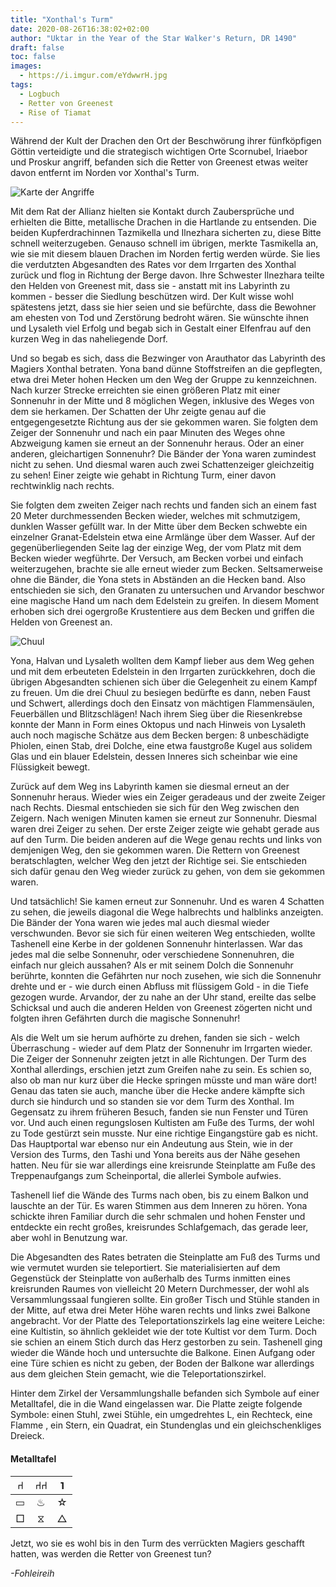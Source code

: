 ```yaml
---
title: "Xonthal's Turm"
date: 2020-08-26T16:38:02+02:00
author: "Uktar in the Year of the Star Walker's Return, DR 1490"
draft: false
toc: false
images:
  - https://i.imgur.com/eYdwwrH.jpg
tags: 
  - Logbuch
  - Retter von Greenest
  - Rise of Tiamat
---
```


Während der Kult der Drachen den Ort der Beschwörung ihrer fünfköpfigen Göttin verteidigte und die strategisch wichtigen Orte Scornubel, Iriaebor und Proskur angriff, befanden sich die Retter von Greenest etwas weiter davon entfernt im Norden vor Xonthal's Turm.

![Karte der Angriffe](https://i.imgur.com/Li1fkdi.jpg)

Mit dem Rat der Allianz hielten sie Kontakt durch Zaubersprüche und erhielten die Bitte, metallische Drachen in die Hartlande zu entsenden. Die beiden Kupferdrachinnen Tazmikella und Ilnezhara sicherten zu, diese Bitte schnell weiterzugeben. Genauso schnell im übrigen, merkte Tasmikella an, wie sie mit diesem blauen Drachen im Norden fertig werden würde. Sie lies die verdutzten Abgesandten des Rates vor dem Irrgarten des Xonthal zurück und flog in Richtung der Berge davon. Ihre Schwester Ilnezhara teilte den Helden von Greenest mit, dass sie - anstatt mit ins Labyrinth zu kommen - besser die Siedlung beschützen wird. Der Kult wisse wohl spätestens jetzt, dass sie hier seien und sie befürchte, dass die Bewohner am ehesten von Tod und Zerstörung bedroht wären. Sie wünschte ihnen und Lysaleth viel Erfolg und begab sich in Gestalt einer Elfenfrau auf den kurzen Weg in das naheliegende Dorf.

Und so begab es sich, dass die Bezwinger von Arauthator das Labyrinth des Magiers Xonthal betraten. Yona band dünne Stoffstreifen an die gepflegten, etwa drei Meter hohen Hecken um den Weg der Gruppe zu kennzeichnen. Nach kurzer Strecke erreichten sie einen größeren Platz mit einer Sonnenuhr in der Mitte und 8 möglichen Wegen, inklusive des Weges von dem sie herkamen. Der Schatten der Uhr zeigte genau auf die entgegengesetzte Richtung aus der sie gekommen waren. Sie folgten dem Zeiger der Sonnenuhr und nach ein paar Minuten des Weges ohne Abzweigung kamen sie erneut an der Sonnenuhr heraus. Oder an einer anderen, gleichartigen Sonnenuhr? Die Bänder der Yona waren zumindest nicht zu sehen. Und diesmal waren auch zwei Schattenzeiger gleichzeitig zu sehen! Einer zeigte wie gehabt in Richtung Turm, einer davon rechtwinklig nach rechts. 

Sie folgten dem zweiten Zeiger nach rechts und fanden sich an einem fast 20 Meter durchmessenden Becken wieder, welches mit schmutzigem, dunklen Wasser gefüllt war. In der Mitte über dem Becken schwebte ein einzelner Granat-Edelstein etwa eine Armlänge über dem Wasser. Auf der gegenüberliegenden Seite lag der einzige Weg, der vom Platz mit dem Becken wieder wegführte. Der Versuch, am Becken vorbei und einfach weiterzugehen, brachte sie alle erneut wieder zum Becken. Seltsamerweise ohne die Bänder, die Yona stets in Abständen an die Hecken band. Also entschieden sie sich, den Granaten zu untersuchen und Arvandor beschwor eine magische Hand um nach dem Edelstein zu greifen. In diesem Moment erhoben sich drei ogergroße Krustentiere aus dem Becken und griffen die Helden von Greenest an.

![Chuul](https://i.imgur.com/Av7bxRI.png)

Yona, Halvan und Lysaleth wollten dem Kampf lieber aus dem Weg gehen und mit dem erbeuteten Edelstein in den Irrgarten zurückkehren, doch die übrigen Abgesandten schienen sich über die Gelegenheit zu einem Kampf zu freuen. Um die drei Chuul zu besiegen bedürfte es dann, neben Faust und Schwert, allerdings doch den Einsatz von mächtigen Flammensäulen, Feuerbällen und Blitzschlägen! Nach ihrem Sieg über die Riesenkrebse konnte der Mann in Form eines Oktopus und nach Hinweis von Lysaleth auch noch magische Schätze aus dem Becken bergen: 8 unbeschädigte Phiolen, einen Stab, drei Dolche, eine etwa faustgroße Kugel aus solidem Glas und ein blauer Edelstein, dessen Inneres sich scheinbar wie eine Flüssigkeit bewegt.

Zurück auf dem Weg ins Labyrinth kamen sie diesmal erneut an der Sonnenuhr heraus. Wieder wies ein Zeiger geradeaus und der zweite Zeiger nach Rechts. Diesmal entschieden sie sich für den Weg zwischen den Zeigern. Nach wenigen Minuten kamen sie erneut zur Sonnenuhr. Diesmal waren drei Zeiger zu sehen. Der erste Zeiger zeigte wie gehabt gerade aus auf den Turm. Die beiden anderen auf die Wege genau rechts und links von demjenigen Weg, den sie gekommen waren. Die Rettern von Greenest beratschlagten, welcher Weg den jetzt der Richtige sei. Sie entschieden sich dafür genau den Weg wieder zurück zu gehen, von dem sie gekommen waren.

Und tatsächlich! Sie kamen erneut zur Sonnenuhr. Und es waren 4 Schatten zu sehen, die jeweils diagonal die Wege halbrechts und halblinks anzeigten. Die Bänder der Yona waren wie jedes mal auch diesmal wieder verschwunden. Bevor sie sich für einen weiteren Weg entschieden, wollte Tashenell eine Kerbe in der goldenen Sonnenuhr hinterlassen. War das jedes mal die selbe Sonnenuhr, oder verschiedene Sonnenuhren, die einfach nur gleich aussahen? Als er mit seinem Dolch die Sonnenuhr berührte, konnten die Gefährten nur noch zusehen, wie sich die Sonnenuhr drehte und er - wie durch einen Abfluss mit flüssigem Gold - in die Tiefe gezogen wurde. Arvandor, der zu nahe an der Uhr stand, ereilte das selbe Schicksal und auch die anderen Helden von Greenest zögerten nicht und folgten ihren Gefährten durch die magische Sonnenuhr!

Als die Welt um sie herum aufhörte zu drehen, fanden sie sich - welch Überraschung - wieder auf dem Platz der Sonnenuhr im Irrgarten wieder. Die Zeiger der Sonnenuhr zeigten jetzt in alle Richtungen. Der Turm des Xonthal allerdings, erschien jetzt zum Greifen nahe zu sein. Es schien so, also ob man nur kurz über die Hecke springen müsste und man wäre dort! Genau das taten sie auch, manche über die Hecke andere kämpfte sich durch sie hindurch und so standen sie vor dem Turm des Xonthal. Im Gegensatz zu ihrem früheren Besuch, fanden sie nun Fenster und Türen vor. Und auch einen regungslosen Kultisten am Fuße des Turms, der wohl zu Tode gestürzt sein musste. Nur eine richtige Eingangstüre gab es nicht. Das Hauptportal war ebenso nur ein Andeutung aus Stein, wie in der Version des Turms, den Tashi und Yona bereits aus der Nähe gesehen hatten. Neu für sie war allerdings eine kreisrunde Steinplatte am Fuße des Treppenaufgangs zum Scheinportal, die allerlei Symbole aufwies.

Tashenell lief die Wände des Turms nach oben, bis zu einem Balkon und lauschte an der Tür. Es waren Stimmen aus dem Inneren zu hören. Yona schickte ihren Familiar durch die sehr schmalen und hohen Fenster und entdeckte ein recht großes, kreisrundes Schlafgemach, das gerade leer, aber wohl in Benutzung war.

Die Abgesandten des Rates betraten die Steinplatte am Fuß des Turms und wie vermutet wurden sie teleportiert. Sie materialisierten auf dem Gegenstück der Steinplatte von außerhalb des Turms inmitten eines kreisrunden Raumes von vielleicht 20 Metern Durchmesser, der wohl als Versammlungssaal fungieren sollte. Ein großer Tisch und Stühle standen in der Mitte, auf etwa drei Meter Höhe waren rechts und links zwei Balkone angebracht. Vor der Platte des Teleportationszirkels lag eine weitere Leiche: eine Kultistin, so ähnlich gekleidet wie der tote Kultist vor dem Turm. Doch sie schien an einem Stich durch das Herz gestorben zu sein. Tashenell ging wieder die Wände hoch und untersuchte die Balkone. Einen Aufgang oder eine Türe schien es nicht zu geben, der Boden der Balkone war allerdings aus dem gleichen Stein gemacht, wie die Teleportationszirkel.

Hinter dem Zirkel der Versammlungshalle befanden sich Symbole auf einer Metalltafel, die in die Wand eingelassen war. Die Platte zeigte folgende Symbole: einen Stuhl, zwei Stühle, ein umgedrehtes L, ein Rechteck, eine Flamme , ein Stern, ein Quadrat, ein Stundenglas und ein gleichschenkliges Dreieck.

#### Metalltafel

|&#x2441;|&#x2441;&#x2441;|&#741;|
|:---:|:---:|:---:|
|&#9645;|&#x2668;|&#9734;|
|&#9633;|&#x29d6;|&#9651;|

Jetzt, wo sie es wohl bis in den Turm des verrückten Magiers geschafft hatten, was werden die Retter von Greenest tun?

_-Fohleireih_